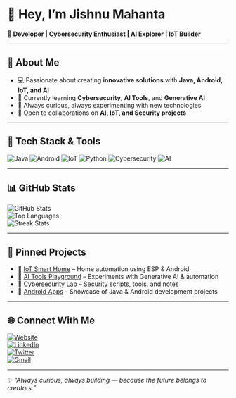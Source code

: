 # 👋 Hey, I’m Jishnu Mahanta  

🚀 **Developer | Cybersecurity Enthusiast | AI Explorer | IoT Builder**  

---

## 👀 About Me
- 💻 Passionate about creating **innovative solutions** with **Java, Android, IoT, and AI**  
- 🔐 Currently learning **Cybersecurity**, **AI Tools**, and **Generative AI**  
- 🌱 Always curious, always experimenting with new technologies  
- 🤝 Open to collaborations on **AI, IoT, and Security projects**  

---

## 🔧 Tech Stack & Tools
![Java](https://img.shields.io/badge/Java-ED8B00?style=for-the-badge&logo=openjdk&logoColor=white)
![Android](https://img.shields.io/badge/Android-3DDC84?style=for-the-badge&logo=android&logoColor=white)
![IoT](https://img.shields.io/badge/IoT-0078D4?style=for-the-badge&logo=esphome&logoColor=white)
![Python](https://img.shields.io/badge/Python-3776AB?style=for-the-badge&logo=python&logoColor=white)
![Cybersecurity](https://img.shields.io/badge/CyberSecurity-FF0000?style=for-the-badge&logo=security&logoColor=white)
![AI](https://img.shields.io/badge/Generative%20AI-FF6F00?style=for-the-badge&logo=openai&logoColor=white)

---

## 📊 GitHub Stats
![GitHub Stats](https://github-readme-stats.vercel.app/api?username=jishnumahanta&show_icons=true&theme=tokyonight)  
![Top Languages](https://github-readme-stats.vercel.app/api/top-langs/?username=jishnumahanta&layout=compact&theme=tokyonight)  
![Streak Stats](https://streak-stats.demolab.com?user=jishnumahanta&theme=tokyonight&hide_border=true)

---

## 📌 Pinned Projects
- 🚀 [IoT Smart Home](#) – Home automation using ESP & Android  
- 🤖 [AI Tools Playground](#) – Experiments with Generative AI & automation  
- 🔐 [Cybersecurity Lab](#) – Security scripts, tools, and notes  
- 📱 [Android Apps](#) – Showcase of Java & Android development projects  

---

## 🌐 Connect With Me
[![Website](https://img.shields.io/badge/Website-000000?style=for-the-badge&logo=About.me&logoColor=white)](https://jishnumahanta.in)  
[![LinkedIn](https://img.shields.io/badge/LinkedIn-0077B5?style=for-the-badge&logo=linkedin&logoColor=white)](https://www.linkedin.com/in/jishnumahanta/)  
[![Twitter](https://img.shields.io/badge/Twitter-1DA1F2?style=for-the-badge&logo=twitter&logoColor=white)](https://x.com/jishnumahanta17)  
[![Gmail](https://img.shields.io/badge/Email-D14836?style=for-the-badge&logo=gmail&logoColor=white)](mailto:jishnumahanta17@gmail.com)  

---

✨ *“Always curious, always building — because the future belongs to creators.”*  
